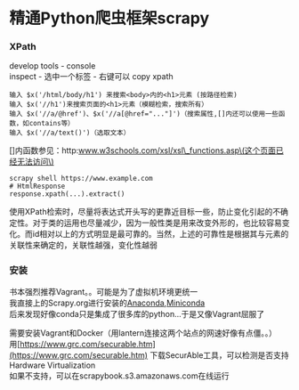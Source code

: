 # 精通Python爬虫框架scrapy

### XPath

develop tools - console  
inspect - 选中一个标签 - 右键可以 copy xpath

```text
输入 $x('/html/body/h1') 来搜索<body>内的<h1>元素 (按路径检索)      
输入 $x('//h1')来搜索页面的<h1>元素（模糊检索，搜索所有）      
输入 $x('//a/@href')、$x('//a[@href="..."]')（搜索属性,[]内还可以使用一些函数，如contains等）        
输入 $x('//a/text()')（选取文本）
```

\[\]内函数参见：http:www.w3schools.com/xsl/xsl\_functions.asp\(这个页面已经无法访问\)

```text
scrapy shell https://www.example.com
# HtmlResponse  
response.xpath(...).extract()
```

使用XPath检索时，尽量将表达式开头写的更靠近目标一些，防止变化引起的不确定性。对于类的运用也尽量减少，因为一般性类是用来改变外形的，也比较容易变化。而id相对以上的方式明显是最可靠的。当然，上述的可靠性是根据其与元素的关联性来确定的，关联性越强，变化性越弱

### 安装

书本强烈推荐Vagrant。。可能是为了虚拟机环境更统一  
我直接上的Scrapy.org进行安装的[Anaconda](https://docs.anaconda.com/anaconda/),[Miniconda](https://conda.io/docs/user-guide/install/index.html)  
后来发现好像conda只是集成了很多库的python...于是又像Vagrant屈服了

需要安装Vagrant和Docker（用lantern连接这两个站点的网速好像有点僵。。）  
用[https://www.grc.com/securable.htm](https://www.grc.com/securable.htm) 下载SecurAble工具，可以检测是否支持Hardware Virtualization  
如果不支持，可以在scrapybook.s3.amazonaws.com在线运行

